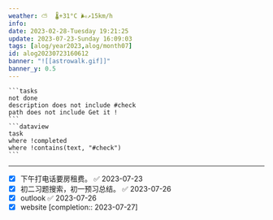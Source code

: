 ```yaml
---
weather: ⛅️  🌡️+31°C 🌬️↗15km/h
info: 
date: 2023-02-28-Tuesday 19:21:25
update: 2023-07-23-Sunday 16:09:03
tags: [alog/year2023,alog/month07]
id: alog20230723160612
banner: "![[astrowalk.gif]]"
banner_y: 0.5
---
```

````ad-todo
```tasks
not done
description does not include #check
path does not include Get it !
```
```dataview
task
where !completed
where !contains(text, "#check")
```
````
---

- [x] 下午打电话要房租费。 ✅ 2023-07-23
- [x] 初二习题搜索，初一预习总结。 ✅ 2023-07-26
- [x] outlook ✅ 2023-07-26
- [x] website [completion:: 2023-07-27]
